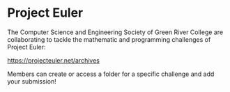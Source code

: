 # Project Euler

The Computer Science and Engineering Society of Green River College are collaborating to tackle the mathematic and programming challenges of Project Euler: 

https://projecteuler.net/archives

Members can create or access a folder for a specific challenge and add your submission!
